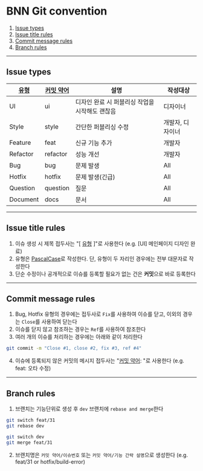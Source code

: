 # BNN Git convention

1. [Issue types](#issue-types)
2. [Issue title rules](#issue-title-rules)
3. [Commit message rules](#commit-message-rules)
4. [Branch rules](#branch-rules)

---

## Issue types
|<a id="commit-type" href="#commit-type">유형</a>|<a id="commit-shortening" href="#commit-shortening">커밋 약어</a>|설명|작성대상|
|---|-------|---|------|
|UI|ui|디자인 완료 시 퍼블리싱 작업을 시작해도 괜찮음|디자이너|
|Style|style|간단한 퍼블리싱 수정|개발자, 디자이너|
|Feature|feat|신규 기능 추가|개발자|
|Refactor|refactor|성능 개선|개발자|
|Bug|bug|문제 발생|All|
|Hotfix|hotfix|문제 발생(긴급)|All|
|Question|question|질문|All|
|Document|docs|문서|All|

---

## Issue title rules
1. 이슈 생성 시 제목 접두사는 "[ [유형](#commit-type) ]"로 사용한다
(e.g. [UI] 메인페이지 디자인 완료)
2. 유형은 [PascalCase](https://www.freecodecamp.org/news/snake-case-vs-camel-case-vs-pascal-case-vs-kebab-case-whats-the-difference/#pascal-case)로 작성한다.
단, 유형이 두 자리인 경우에는 전부 대문자로 작성한다
3. 단순 수정이나 공개적으로 이슈를 등록할 필요가 없는 건은 **커밋**으로 바로 등록한다

---

## Commit message rules
1. Bug, Hotfix 유형의 경우에는 접두사로 `Fix`를 사용하여 이슈를 닫고, 이외의 경우는 `Close`를 사용하여 닫는다
2. 이슈를 닫지 않고 참조하는 경우는 `Ref`를 사용하여 참조한다
3. 여러 개의 이슈를 처리하는 경우에는 아래와 같이 처리한다
```bash
git commit -m "Close #1, close #2, fix #3, ref #4"
```
4. 이슈에 등록되지 않은 커밋의 메시지 접두사는 "[커밋 약어](#commit-shortening): "로 사용한다
(e.g. feat: 오타 수정)

---

## Branch rules
1. 브랜치는 기능단위로 생성 후 `dev` 브랜치에 `rebase and merge`한다
```bash
git switch feat/31
git rebase dev

git switch dev
git merge feat/31
```
2. 브랜치명은 `커밋 약어/이슈번호` 또는 `커밋 약어/기능 간략 설명`으로 생성한다
(e.g. feat/31 or hotfix/build-error)
